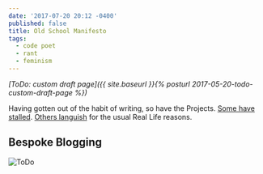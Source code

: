 ```yaml
---
date: '2017-07-20 20:12 -0400'
published: false
title: Old School Manifesto
tags:
  - code poet
  - rant
  - feminism
---
```

<!-- DRAFT-->

_[ToDo: custom draft page]({{ site.baseurl }}{% posturl 2017-05-20-todo-custom-draft-page %})_

Having gotten out of the habit of writing, so have the Projects. [Some have stalled](![ToDo]({{site.baseurl}}/https://www.flickr.com/photos/clvrmnky/34490065682/sizes/z/) "Wigl"). [Others languish](https://hackaday.io/projects/hacker/45536 "Hackaday.io") for the usual Real Life reasons.


## Bespoke Blogging


<a name="more"></a>

![ToDo]({{site.baseurl}}/https://www.flickr.com/photos/clvrmnky/34490065682/sizes/z/)

<!-- DRAFT -->

